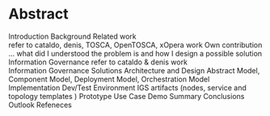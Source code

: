 # Abstract 
Introduction
	Background
	Related work  
		refer to cataldo, denis, TOSCA, OpenTOSCA, xOpera work 
	Own contribution ... what did I understood the problem is and how I design a possible solution  
Information Governance 
    refer to cataldo & denis work  
	Information Governance Solutions
Architecture and Design 
	Abstract Model, 
	Component Model, 
	Deployment Model, 
	Orchestration Model  
Implementation
	Dev/Test Environment
	IGS artifacts  (nodes, service and topology templates )
Prototype 
	Use Case 
	Demo 
Summary 
	Conclusions 
	Outlook 
Refeneces 

